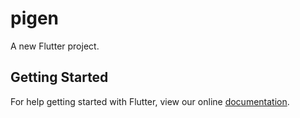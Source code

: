# pigen

A new Flutter project.

## Getting Started

For help getting started with Flutter, view our online
[documentation](https://flutter.io/).
